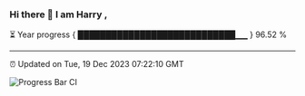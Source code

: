 ### Hi there 👋 I am Harry , 

⏳ Year progress { ████████████████████████████▁▁ } 96.52 %

---

⏰ Updated on Tue, 19 Dec 2023 07:22:10 GMT

![Progress Bar CI](https://github.com/duykhang68/duykhang68/workflows/Progress%20Bar%20CI/badge.svg)
